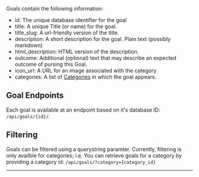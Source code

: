 Goals contain the following information:

* id: The unique database identifier for the goal
* title: A unique Title (or name) for the goal.
* title_slug: A url-friendly version of the title.
* description: A short description for the goal. Plain text (possibly markdown)
* html_description: HTML version of the description.
* outcome: Additional (optional) text that may describe an expected outcome
  of pursing this Goal.
* icon_url: A URL for an image associated with the category
* categories: A list of [Categories](/api/categories/) in which the goal appears.

## Goal Endpoints

Each goal is available at an endpoint based on it's database ID: `/api/goals/{id}/`.

## Filtering

Goals can be filtered using a querystring paramter. Currently, filtering is
only availble for categories; i.e. You can retrieve goals for a category
by providing a category id: `/api/goals/?category={category_id}`

----
